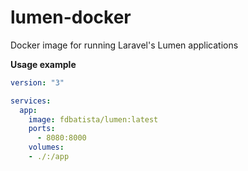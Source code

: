 # lumen-docker
Docker image for running Laravel's Lumen applications

**Usage example**
```yml
version: "3"

services:
  app:
    image: fdbatista/lumen:latest
    ports:
      - 8080:8000
    volumes:
    - ./:/app
```
